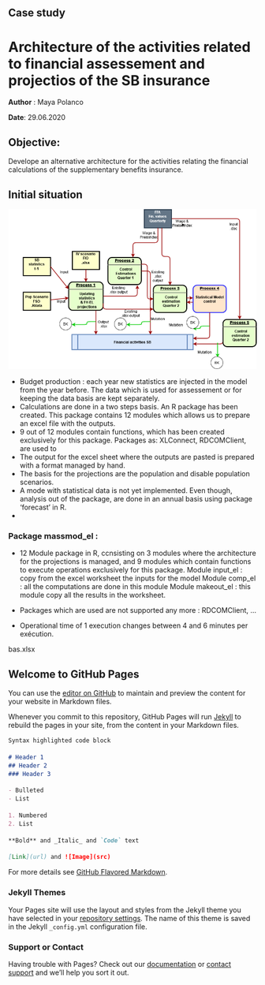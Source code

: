 
## Case study 
# Architecture of the activities related to financial assessement and projectios of the SB insurance

**Author** : Maya Polanco

**Date**: 29.06.2020 
 
## Objective:
Develope an alternative architecture for the activities relating the financial calculations of the supplementary benefits insurance.
 
## Initial situation

![Image of EL fin-process](images/SB_process.png?raw=true)


-    Budget production : each year new statistics are injected in the model from the year before. The data which is used for assessement or for keeping the data basis are kept separately.
-    Calculations are done in a two steps basis. An R package has been created. This package contains 12 modules which allows us to prepare an excel file with the outputs.
-    9 out of 12 modules contain functions, which has been created exclusively for this package. Packages as: XLConnect, RDCOMClient, are used to 
-    The output for the excel sheet where the outputs are pasted is prepared with a format managed by hand.
-    The basis for the projections are the population and disable population scenarios.
-    A mode with statistical data is not yet implemented. Even though, analysis out of the package, are done in an annual basis using package ‘forecast’ in R.
-         
 
### Package massmod_el :
-	12 Module package in R, ccnsisting on 3 modules where the architecture for the projections is managed, and 9 modules which contain functions to execute operations exclusively for this package.
Module input_el : copy from the excel worksheet the inputs for the model
Module comp_el : all the computations are done in this module
Module makeout_el : this module copy all the results in the worksheet.

-	Packages which are used are not supported any more : RDCOMClient, …
-	Operational time of 1 execution changes between 4 and 6 minutes per exécution.

bas.xlsx


## Welcome to GitHub Pages

You can use the [editor on GitHub](https://github.com/PomBSV/exam/edit/master/README.md) to maintain and preview the content for your website in Markdown files.

Whenever you commit to this repository, GitHub Pages will run [Jekyll](https://jekyllrb.com/) to rebuild the pages in your site, from the content in your Markdown files.



```markdown
Syntax highlighted code block

# Header 1
## Header 2
### Header 3

- Bulleted
- List

1. Numbered
2. List

**Bold** and _Italic_ and `Code` text

[Link](url) and ![Image](src)
```

For more details see [GitHub Flavored Markdown](https://guides.github.com/features/mastering-markdown/).

### Jekyll Themes

Your Pages site will use the layout and styles from the Jekyll theme you have selected in your [repository settings](https://github.com/PomBSV/exam/settings). The name of this theme is saved in the Jekyll `_config.yml` configuration file.

### Support or Contact

Having trouble with Pages? Check out our [documentation](https://help.github.com/categories/github-pages-basics/) or [contact support](https://github.com/contact) and we’ll help you sort it out.
